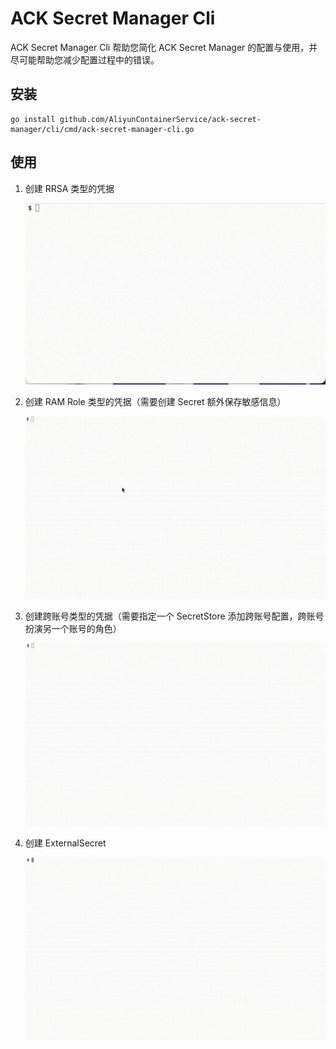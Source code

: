 

# ACK Secret Manager Cli

ACK Secret Manager Cli 帮助您简化 ACK Secret Manager 的配置与使用，并尽可能帮助您减少配置过程中的错误。

## 安装

```shell
go install github.com/AliyunContainerService/ack-secret-manager/cli/cmd/ack-secret-manager-cli.go
```

## 使用

1. 创建 RRSA 类型的凭据

   ![](./img/rrsa.gif)

2. 创建 RAM Role 类型的凭据（需要创建 Secret 额外保存敏感信息）

   ![](./img/ramrole.gif)

3. 创建跨账号类型的凭据（需要指定一个 SecretStore 添加跨账号配置，跨账号扮演另一个账号的角色）

   ![](./img/cross.gif)

4. 创建 ExternalSecret

   ![](./img/es.gif)



